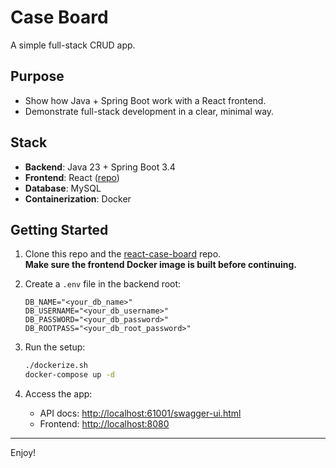 # Case Board

A simple full-stack CRUD app.

## Purpose

- Show how Java + Spring Boot work with a React frontend.
- Demonstrate full-stack development in a clear, minimal way.

## Stack

- **Backend**: Java 23 + Spring Boot 3.4
- **Frontend**: React ([repo](https://github.com/oscarhkli/react-case-board))
- **Database**: MySQL
- **Containerization**: Docker

## Getting Started

1. Clone this repo and the [react-case-board](https://github.com/oscarhkli/react-case-board) repo.  
   **Make sure the frontend Docker image is built before continuing.**

2. Create a `.env` file in the backend root:

   ```env
   DB_NAME="<your_db_name>"
   DB_USERNAME="<your_db_username>"
   DB_PASSWORD="<your_db_password>"
   DB_ROOTPASS="<your_db_root_password>"
   ```

3. Run the setup:

    ```bash
    ./dockerize.sh
    docker-compose up -d
    ```

4. Access the app:
   - API docs: [http://localhost:61001/swagger-ui.html](http://localhost:61001/swagger-ui.html)
   - Frontend: [http://localhost:8080](http://localhost:8080)

---
Enjoy!